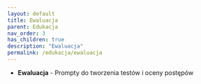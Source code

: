 ```yaml
---
layout: default
title: Ewaluacja
parent: Edukacja
nav_order: 3
has_children: true
description: "Ewaluacja"
permalink: /edukacja/ewaluacja
---
```


- **Ewaluacja** - Prompty do tworzenia testów i oceny postępów